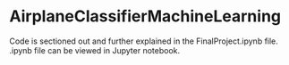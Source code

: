 # AirplaneClassifierMachineLearning
Code is sectioned out and further explained in the FinalProject.ipynb file. .ipynb file can be viewed in Jupyter notebook.
